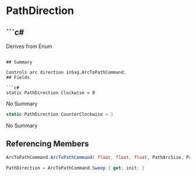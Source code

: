 # PathDirection

## ```c#
Derives from Enum
```

## Summary

Controls arc direction inSvg.ArcToPathCommand.
## Fields

```c#
static PathDirection Clockwise = 0
```
No Summary
```c#
static PathDirection CounterClockwise = 1
```
No Summary
## Referencing Members

```c#
ArcToPathCommand.ArcToPathCommand( float, float, float, PathArcSize, PathDirection, float, float ) 
```
```c#
PathDirection = ArcToPathCommand.Sweep { get; init; } 
```
